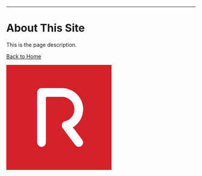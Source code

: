 
---

# About This Site

This is the page description.

[Back to Home](index.md)

![img](rcos.png)

<link rel="stylesheet" href="style.css">
